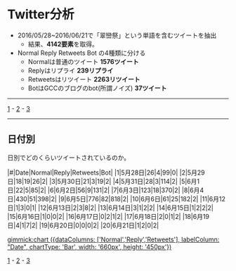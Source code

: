 # Twitter分析

- 2016/05/28~2016/06/21で「翠巒祭」という単語を含むツイートを抽出
  - 結果、**4142要素**を取得。
- Normal Reply Retweets Bot の4種類に分ける
  - Normalは普通のツイート **1576ツイート**
  - Replyはリプライ **239リプライ**
  - Retweetsはリツイート **2263リツイート**
  - BotはGCCのブログのbot(所謂ノイズ) **37ツイート**

----

[1](#!Twitter分析.md) - [2](#!Twitter分析2.md) - [3](#!Twitter分析3.md)

----

## 日付別

日別でどのくらいツイートされているのか。

|#|Date|Normal|Reply|Retweets|Bot|
|1|5月28日|26|4|99|0|
|2|5月29日|18|19|26|2|
|3|5月30日|21|3|19|2|
|4|5月31日|28|3|114|2|
|5|6月1日|22|5|85|2|
|6|6月2日|56|9|131|2|
|7|6月3日|123|18|370|2|
|8|6月4日|430|51|398|2|
|9|6月5日|776|82|818|2|
|10|6月6日|61|25|182|2|
|11|6月12日|1|3|0|1|
|12|6月13日|2|3|8|2|
|13|6月14日|3|1|2|2|
|14|6月15日|1|2|2|2|
|15|6月16日|1|0|0|2|
|16|6月17日|0|2|1|2|
|17|6月18日|2|0|1|2|
|18|6月19日|4|1|7|2|
|19|6月20日|0|0|0|2|
|20|6月21日|1|2|0|2|


[gimmick:chart ({dataColumns: ['Normal','Reply','Retweets'], labelColumn: "Date", chartType: 'Bar', width: '660px', height: '450px'})]()

[1](#!Twitter分析.md) - [2](#!Twitter分析2.md) - [3](#!Twitter分析3.md)